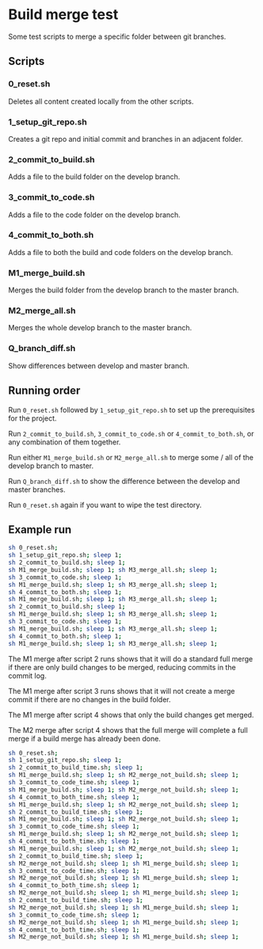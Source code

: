 # Build merge test

Some test scripts to merge a specific folder between git branches.

## Scripts

### 0_reset.sh

Deletes all content created locally from the other scripts.

### 1_setup_git_repo.sh

Creates a git repo and initial commit and branches in an adjacent folder.

### 2_commit_to_build.sh

Adds a file to the build folder on the develop branch.

### 3_commit_to_code.sh

Adds a file to the code folder on the develop branch.

### 4_commit_to_both.sh

Adds a file to both the build and code folders on the develop branch.

### M1_merge_build.sh

Merges the build folder from the develop branch to the master branch.

### M2_merge_all.sh

Merges the whole develop branch to the master branch.

### Q_branch_diff.sh

Show differences between develop and master branch.

## Running order

Run `0_reset.sh` followed by `1_setup_git_repo.sh` to set up the prerequisites for the project.

Run `2_commit_to_build.sh`, `3_commit_to_code.sh` or  `4_commit_to_both.sh`, or any combination of them together.

Run either `M1_merge_build.sh` or `M2_merge_all.sh` to merge some / all of the develop branch to master.

Run `Q_branch_diff.sh` to show the difference between the develop and master branches.

Run `0_reset.sh` again if you want to wipe the test directory.

## Example run

```bash
sh 0_reset.sh;
sh 1_setup_git_repo.sh; sleep 1;
sh 2_commit_to_build.sh; sleep 1;
sh M1_merge_build.sh; sleep 1; sh M3_merge_all.sh; sleep 1;
sh 3_commit_to_code.sh; sleep 1;
sh M1_merge_build.sh; sleep 1; sh M3_merge_all.sh; sleep 1;
sh 4_commit_to_both.sh; sleep 1;
sh M1_merge_build.sh; sleep 1; sh M3_merge_all.sh; sleep 1;
sh 2_commit_to_build.sh; sleep 1;
sh M1_merge_build.sh; sleep 1; sh M3_merge_all.sh; sleep 1;
sh 3_commit_to_code.sh; sleep 1;
sh M1_merge_build.sh; sleep 1; sh M3_merge_all.sh; sleep 1;
sh 4_commit_to_both.sh; sleep 1;
sh M1_merge_build.sh; sleep 1; sh M3_merge_all.sh; sleep 1;
```

The M1 merge after script 2 runs shows that it will do a standard full merge if there are only build changes to be merged, reducing commits in the commit log.

The M1 merge after script 3 runs shows that it will not create a merge commit if there are no changes in the build folder.

The M1 merge after script 4 shows that only the build changes get merged.

The M2 merge after script 4 shows that the full merge will complete a full merge if a build merge has already been done.

```bash
sh 0_reset.sh;
sh 1_setup_git_repo.sh; sleep 1;
sh 2_commit_to_build_time.sh; sleep 1;
sh M1_merge_build.sh; sleep 1; sh M2_merge_not_build.sh; sleep 1;
sh 3_commit_to_code_time.sh; sleep 1;
sh M1_merge_build.sh; sleep 1; sh M2_merge_not_build.sh; sleep 1;
sh 4_commit_to_both_time.sh; sleep 1;
sh M1_merge_build.sh; sleep 1; sh M2_merge_not_build.sh; sleep 1;
sh 2_commit_to_build_time.sh; sleep 1;
sh M1_merge_build.sh; sleep 1; sh M2_merge_not_build.sh; sleep 1;
sh 3_commit_to_code_time.sh; sleep 1;
sh M1_merge_build.sh; sleep 1; sh M2_merge_not_build.sh; sleep 1;
sh 4_commit_to_both_time.sh; sleep 1;
sh M1_merge_build.sh; sleep 1; sh M2_merge_not_build.sh; sleep 1;
sh 2_commit_to_build_time.sh; sleep 1;
sh M2_merge_not_build.sh; sleep 1; sh M1_merge_build.sh; sleep 1;
sh 3_commit_to_code_time.sh; sleep 1;
sh M2_merge_not_build.sh; sleep 1; sh M1_merge_build.sh; sleep 1;
sh 4_commit_to_both_time.sh; sleep 1;
sh M2_merge_not_build.sh; sleep 1; sh M1_merge_build.sh; sleep 1;
sh 2_commit_to_build_time.sh; sleep 1;
sh M2_merge_not_build.sh; sleep 1; sh M1_merge_build.sh; sleep 1;
sh 3_commit_to_code_time.sh; sleep 1;
sh M2_merge_not_build.sh; sleep 1; sh M1_merge_build.sh; sleep 1;
sh 4_commit_to_both_time.sh; sleep 1;
sh M2_merge_not_build.sh; sleep 1; sh M1_merge_build.sh; sleep 1;
```
